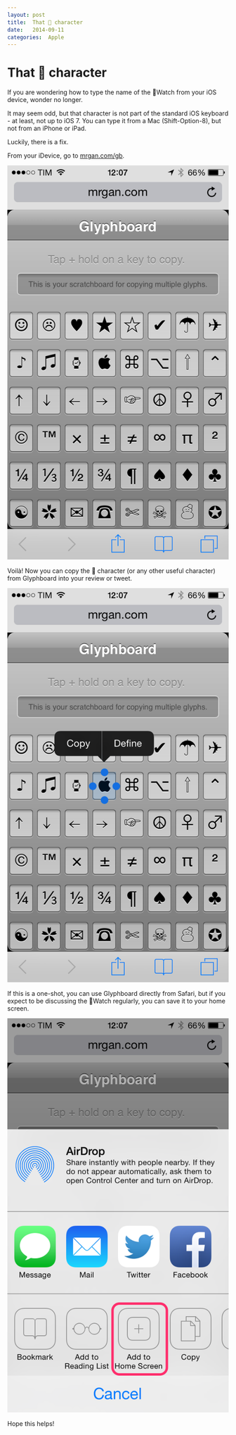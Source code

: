 ```yaml
---
layout: post
title:  That  character 
date:   2014-09-11 
categories:  Apple 
---
```


# That  character


If you are wondering how to type the name of the Watch from your iOS device, wonder no longer.

It may seem odd, but that character is not part of the standard iOS keyboard - at least, not up to iOS 7. You can type it from a Mac (Shift-Option-8), but not from an iPhone or iPad.

Luckily, there is a fix.

From your iDevice, go to [mrgan.com/gb](http://mrgan.com/gb).

![](/images/120803.png)

Voilà! Now you can copy the  character (or any other useful character) from Glyphboard into your review or tweet.

![](/images/120814.png)

If this is a one-shot, you can use Glyphboard directly from Safari, but if you expect to be discussing the Watch regularly, you can save it to your home screen.

![](/images/120824.png)

Hope this helps!